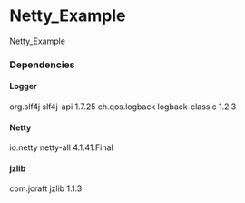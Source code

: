 # Netty_Example
Netty_Example

### Dependencies
#### Logger
<dependency>
  <groupId>org.slf4j</groupId>
  <artifactId>slf4j-api</artifactId>
  <version>1.7.25</version>
</dependency>

<dependency>
  <groupId>ch.qos.logback</groupId>
  <artifactId>logback-classic</artifactId>
  <version>1.2.3</version>
</dependency>

#### Netty
<dependency>
   <groupId>io.netty</groupId>
   <artifactId>netty-all</artifactId>
   <version>4.1.41.Final</version>
</dependency>

#### jzlib
<dependency>
   <groupId>com.jcraft</groupId>
   <artifactId>jzlib</artifactId>
   <version>1.1.3</version>
</dependency>
